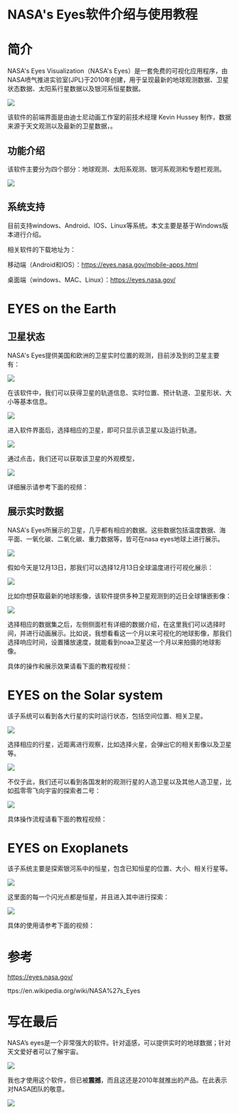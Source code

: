 # NASA's Eyes软件介绍与使用教程

# 简介

NASA's Eyes Visualization（NASA's Eyes）是一套免费的可视化应用程序，由 NASA喷气推进实验室(JPL)于2010年创建，用于呈现最新的地球观测数据、卫星状态数据、太阳系行星数据以及银河系恒星数据。

![](https://gitee.com/kitmyfaceplease/image_upload/raw/master/image/20211214010507.png)

该软件的前端界面是由迪士尼动画工作室的前技术经理 Kevin Hussey 制作，数据来源于天文观测以及最新的卫星数据，。

## 功能介绍

该软件主要分为四个部分：地球观测、太阳系观测、银河系观测和专题栏观测。

![](https://gitee.com/kitmyfaceplease/image_upload/raw/master/image/20211214021856.png)

## 系统支持

目前支持windows、Android、IOS、Linux等系统。本文主要是基于Windows版本进行介绍。

相关软件的下载地址为：

移动端（Android和IOS）：https://eyes.nasa.gov/mobile-apps.html

桌面端（windows、MAC、Linux）：https://eyes.nasa.gov/

# EYES on the Earth 

## 卫星状态

NASA's Eyes提供美国和欧洲的卫星实时位置的观测，目前涉及到的卫星主要有：

![](https://gitee.com/kitmyfaceplease/image_upload/raw/master/image/20211214023013.png)

在该软件中，我们可以获得卫星的轨道信息、实时位置、预计轨道、卫星形状、大小等基本信息。

![](https://gitee.com/kitmyfaceplease/image_upload/raw/master/image/20211214023107.png)

进入软件界面后，选择相应的卫星，即可只显示该卫星以及运行轨道。

![](https://gitee.com/kitmyfaceplease/image_upload/raw/master/image/20211214023806.png)

通过点击，我们还可以获取该卫星的外观模型，

![](https://gitee.com/kitmyfaceplease/image_upload/raw/master/image/20211214023910.png)

详细展示请参考下面的视频：



## 展示实时数据

NASA's Eyes所展示的卫星，几乎都有相应的数据。这些数据包括温度数据、海平面、一氧化碳、二氧化碳、重力数据等，皆可在nasa eyes地球上进行展示。

![](https://gitee.com/kitmyfaceplease/image_upload/raw/master/image/20211214024034.png)

假如今天是12月13日，那我们可以选择12月13日全球温度进行可视化展示：

![](https://gitee.com/kitmyfaceplease/image_upload/raw/master/image/image-20211214024010642.png)

比如你想获取最新的地球影像，该软件提供多种卫星观测到的近日全球镶嵌影像：

![](https://gitee.com/kitmyfaceplease/image_upload/raw/master/image/20211214023719.png)

选择相应的数据集之后，左侧侧面栏有详细的数据介绍，在这里我们可以选择时间，并进行动画展示。比如说，我想看看这一个月以来可视化的地球影像，那我们选择响应时间，设置播放速度，就能看到noaa卫星这一个月以来拍摄的地球影像。

具体的操作和展示效果请看下面的教程视频：



# EYES on the Solar system

该子系统可以看到各大行星的实时运行状态，包括空间位置、相关卫星。

![](https://gitee.com/kitmyfaceplease/image_upload/raw/master/image/20211214024458.png)

选择相应的行星，近距离进行观察，比如选择火星，会弹出它的相关影像以及卫星等。

![](https://gitee.com/kitmyfaceplease/image_upload/raw/master/image/20211214024712.png)

不仅于此，我们还可以看到各国发射的观测行星的人造卫星以及其他人造卫星，比如孤零零飞向宇宙的探索者二号：

![](https://gitee.com/kitmyfaceplease/image_upload/raw/master/image/20211214025015.png)

具体操作流程请看下面的教程视频：



# EYES on Exoplanets

该子系统主要是探索银河系中的恒星，包含已知恒星的位置、大小、相关行星等。

![](https://gitee.com/kitmyfaceplease/image_upload/raw/master/image/20211214025525.png)

这里面的每一个闪光点都是恒星，并且进入其中进行探索：

![](https://gitee.com/kitmyfaceplease/image_upload/raw/master/image/20211214025628.png)

具体的使用请参考下面的视频：

# 参考

https://eyes.nasa.gov/

ttps://en.wikipedia.org/wiki/NASA%27s_Eyes

# 写在最后

NASA’s eyes是一个非常强大的软件。针对遥感，可以提供实时的地球数据；针对天文爱好者可以了解宇宙。

![](https://gitee.com/kitmyfaceplease/image_upload/raw/master/image/20211214030100.png)

我也才使用这个软件，但已被**震撼**，而且这还是2010年就推出的产品。在此表示对NASA团队的敬意。

![](https://gitee.com/kitmyfaceplease/image_upload/raw/master/image/20211214030034.png)

